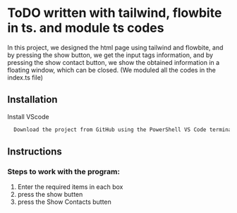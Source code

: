 
# ToDO written with tailwind, flowbite in ts. and module ts codes

In this project, we designed the html page using tailwind and flowbite, and by pressing the show button, we get the input tags information, and by pressing the show contact button, we show the obtained information in a floating window, which can be closed. (We moduled all the codes in the index.ts file)
## Installation

Install VScode

```bash
  Download the project from GitHub using the PowerShell VS Code terminal

```

## Instructions

### Steps to work with the program:
1. Enter the required items in each box
2. press the show butten
3. press the Show Contacts butten